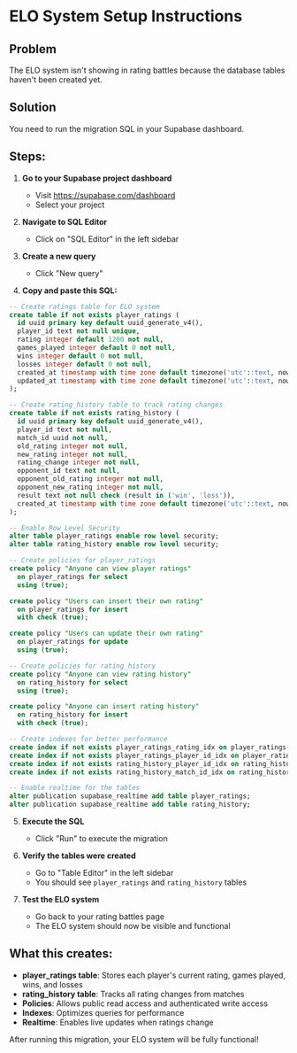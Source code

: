 # ELO System Setup Instructions

## Problem
The ELO system isn't showing in rating battles because the database tables haven't been created yet.

## Solution
You need to run the migration SQL in your Supabase dashboard.

## Steps:

1. **Go to your Supabase project dashboard**
   - Visit https://supabase.com/dashboard
   - Select your project

2. **Navigate to SQL Editor**
   - Click on "SQL Editor" in the left sidebar

3. **Create a new query**
   - Click "New query"

4. **Copy and paste this SQL:**

```sql
-- Create ratings table for ELO system
create table if not exists player_ratings (
  id uuid primary key default uuid_generate_v4(),
  player_id text not null unique,
  rating integer default 1200 not null,
  games_played integer default 0 not null,
  wins integer default 0 not null,
  losses integer default 0 not null,
  created_at timestamp with time zone default timezone('utc'::text, now()) not null,
  updated_at timestamp with time zone default timezone('utc'::text, now()) not null
);

-- Create rating_history table to track rating changes
create table if not exists rating_history (
  id uuid primary key default uuid_generate_v4(),
  player_id text not null,
  match_id uuid not null,
  old_rating integer not null,
  new_rating integer not null,
  rating_change integer not null,
  opponent_id text not null,
  opponent_old_rating integer not null,
  opponent_new_rating integer not null,
  result text not null check (result in ('win', 'loss')),
  created_at timestamp with time zone default timezone('utc'::text, now()) not null
);

-- Enable Row Level Security
alter table player_ratings enable row level security;
alter table rating_history enable row level security;

-- Create policies for player_ratings
create policy "Anyone can view player ratings"
  on player_ratings for select
  using (true);

create policy "Users can insert their own rating"
  on player_ratings for insert
  with check (true);

create policy "Users can update their own rating"
  on player_ratings for update
  using (true);

-- Create policies for rating_history
create policy "Anyone can view rating history"
  on rating_history for select
  using (true);

create policy "Anyone can insert rating history"
  on rating_history for insert
  with check (true);

-- Create indexes for better performance
create index if not exists player_ratings_rating_idx on player_ratings(rating desc);
create index if not exists player_ratings_player_id_idx on player_ratings(player_id);
create index if not exists rating_history_player_id_idx on rating_history(player_id);
create index if not exists rating_history_match_id_idx on rating_history(match_id);

-- Enable realtime for the tables
alter publication supabase_realtime add table player_ratings;
alter publication supabase_realtime add table rating_history;
```

5. **Execute the SQL**
   - Click "Run" to execute the migration

6. **Verify the tables were created**
   - Go to "Table Editor" in the left sidebar
   - You should see `player_ratings` and `rating_history` tables

7. **Test the ELO system**
   - Go back to your rating battles page
   - The ELO system should now be visible and functional

## What this creates:

- **player_ratings table**: Stores each player's current rating, games played, wins, and losses
- **rating_history table**: Tracks all rating changes from matches
- **Policies**: Allows public read access and authenticated write access
- **Indexes**: Optimizes queries for performance
- **Realtime**: Enables live updates when ratings change

After running this migration, your ELO system will be fully functional! 